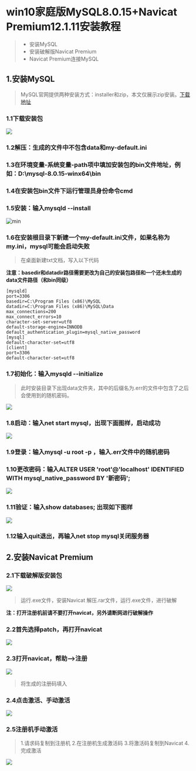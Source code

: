 # win10家庭版MySQL8.0.15+Navicat Premium12.1.11安装教程

> * 安装MySQL
> * 安装破解版Navicat Premium
> * Navicat Premium连接MySQL

## 1.安装MySQL
> MySQL官网提供两种安装方式：installer和zip，本文仅展示zip安装。[下载地址][1] 

### 1.1下载安装包
![](https://github.com/DREAMinLin/Picture/blob/master/1.jpg?raw=true)

### 1.2解压：生成的文件中不包含data和my-default.ini

### 1.3在环境变量-系统变量-path项中填加安装包的bin文件地址，例如：D:\mysql-8.0.15-winx64\bin

### 1.4在安装包bin文件下运行管理员身份命令cmd

### 1.5安装：输入mysqld --install
![min](https://img-blog.csdnimg.cn/20190228154636347.png)

### 1.6在安装根目录下新建一个my-default.ini文件，如果名称为my.ini，mysql可能会启动失败
>在桌面新建txt文档，写入以下代码

**注意：basedir和datadir路径需要更改为自己的安装包路径和一个还未生成的data文件路径（和bin同级）**

```
[mysqld]
port=3306
basedir=C:\Program Files (x86)\MySQL
datadir=C:\Program Files (x86)\MySQL\Data
max_connections=200
max_connect_errors=10
character-set-server=utf8
default-storage-engine=INNODB
default_authentication_plugin=mysql_native_password
[mysql]
default-character-set=utf8
[client]
port=3306
default-character-set=utf8
```

### 1.7初始化：输入mysqld --initialize
> 此时安装目录下出现data文件夹，其中的后缀名为.err的文件中包含了之后会使用到的随机密码。

![](https://raw.githubusercontent.com/DREAMinLin/Picture/master/2.jpg?token=AuQooW035ImZVKkhxvdH9aRI1H4NHOOhks5coGcSwA%3D%3D)

### 1.8启动：输入net start mysql，出现下面图样，启动成功
![](https://raw.githubusercontent.com/DREAMinLin/Picture/master/4.jpg?token=AuQooQxuzIp4M65H9fcoVcMTpr4Qqn2Aks5coGfwwA%3D%3D)

### 1.9登录：输入mysql -u root -p ，输入.err文件中的随机密码

### 1.10更改密码：输入ALTER USER 'root'@'localhost' IDENTIFIED WITH mysql_native_password BY '新密码';
![](https://raw.githubusercontent.com/DREAMinLin/Picture/master/5.jpg?token=AuQooTWDvQM5VBAGWkQMuk_KdxFXwocDks5coGdYwA%3D%3D)

### 1.11验证：输入show databases; 出现如下图样
![](https://raw.githubusercontent.com/DREAMinLin/Picture/master/6.jpg?token=AuQooWmXv9wMvsLvpMEOxfu7FTTEWblEks5coGduwA%3D%3D)

### 1.12输入quit退出，再输入net stop mysql关闭服务器



## 2.安装Navicat Premium

### 2.1下载破解版安装包
![](https://raw.githubusercontent.com/DREAMinLin/Picture/master/1.jpg?token=AuQooaWfFC1Km9ywwyYdXK3zZxLfZCtOks5coG0KwA%3D%3D)
> 运行.exe文件，安装Navicat
> 解压.rar文件，运行.exe文件，进行破解

**注：打开注册机前请不要打开navicat，另外请断网进行破解操作**

### 2.2首先选择patch，再打开navicat
![](https://raw.githubusercontent.com/DREAMinLin/Picture/master/2.jpg?token=AuQooepL4kyG_EMiKp5nhlcndANL3m85ks5coG0kwA%3D%3D)

### 2.3打开navicat，帮助——>注册
![](https://raw.githubusercontent.com/DREAMinLin/Picture/master/3.jpg?token=AuQooVOlRZ0h8-okV946pQ2NE7LNe_rOks5coG0vwA%3D%3D)
> 将生成的注册码填入

### 2.4点击激活、手动激活
![](https://raw.githubusercontent.com/DREAMinLin/Picture/master/4.jpg?token=AuQoodfx_ItaJ2VaEDRlGc-MLO197NV7ks5coG06wA%3D%3D)

### 2.5注册机手动激活
> 1.请求码复制到注册机
> 2.在注册机生成激活码
> 3.将激活码复制到Navicat
> 4.完成激活

![](https://raw.githubusercontent.com/DREAMinLin/Picture/master/5.jpg?token=AuQooX9Sd5ba8yfZML9T61X6cKMjTPq1ks5coG1UwA%3D%3D)






[1]: https://dev.mysql.com/downloads/mysql/
